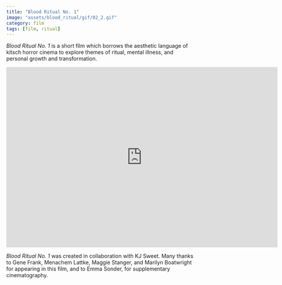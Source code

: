```yaml
---
title: "Blood Ritual No. 1"
image: "assets/blood_ritual/gif/02_2.gif"
category: film
tags: [film, ritual]
---
```

_Blood Ritual No. 1_ is a short film which borrows the aesthetic language of kitsch horror cinema to explore themes of ritual, mental illness, and personal growth and transformation.

<div class="vimeo"><iframe src="https://player.vimeo.com/video/161779272" width="720" height="478" frameborder="0" webkitallowfullscreen mozallowfullscreen allowfullscreen></iframe></div>

_Blood Ritual No. 1_ was created in collaboration with KJ Sweet. Many thanks to Gene Frank, Menachem Lattke, Maggie Stanger, and Marilyn Boatwright for appearing in this film, and to Emma Sonder, for supplementary cinematography.
